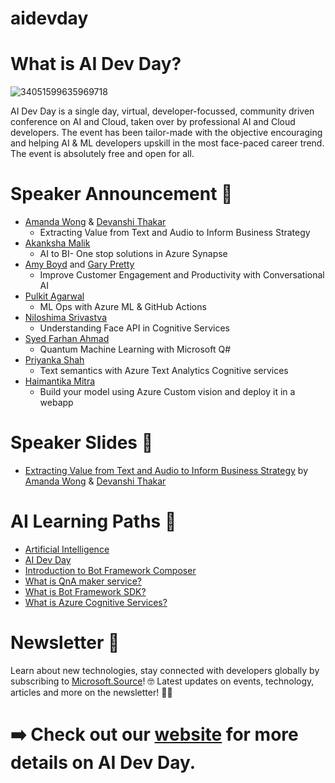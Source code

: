 # aidevday
# What is AI Dev Day? 
![34051599635969718](https://user-images.githubusercontent.com/32809211/92719124-55dafd80-f380-11ea-9530-2ccb2afdaab6.jpg)

AI Dev Day is a single day, virtual, developer-focussed, community driven conference on AI and Cloud, taken over by professional AI and Cloud developers. The event has been tailor-made with the objective encouraging and helping AI & ML developers upskill in the most face-paced career trend. The event is absolutely free and open for all.
# Speaker Announcement 📣
- [Amanda Wong](https://www.linkedin.com/in/wonggamanda/)   &  [Devanshi Thakar](https://www.linkedin.com/in/devanshithakar/)
  - Extracting Value from Text and Audio to Inform Business Strategy
- [Akanksha Malik](https://twitter.com/akankshamalik96)
  - AI to BI- One stop solutions in Azure Synapse
- [Amy Boyd](https://twitter.com/AmyKateNicho) and [Gary Pretty](https://twitter.com/GaryPretty)
  - Improve Customer Engagement and Productivity with Conversational AI
- [Pulkit Agarwal](https://www.linkedin.com/in/pulkit-agarwal-16756715/)
   - ML Ops with Azure ML & GitHub Actions
- [Niloshima Srivastva](https://twitter.com/niloshima)
  - Understanding Face API in Cognitive Services
- [Syed Farhan Ahmad](https://twitter.com/syedfarhanrvce)
  - Quantum Machine Learning with Microsoft Q#
- [Priyanka Shah](https://twitter.com/fuzzymind1)
  - Text semantics with Azure Text Analytics Cognitive services
- [Haimantika Mitra](https://twitter.com/HaimantikaM)
  - Build your model using Azure Custom vision and deploy it in a webapp

# Speaker Slides 📝

- [Extracting Value from Text and Audio to Inform Business Strategy](https://github.com/KonfHub/aidevday/files/5280799/India.AIDev.Day.Slides.pptx) by [Amanda Wong](https://www.linkedin.com/in/wonggamanda/)   &  [Devanshi Thakar](https://www.linkedin.com/in/devanshithakar/)
# AI Learning Paths 📕 
- [Artificial Intelligence](https://docs.microsoft.com/en-us/azure/architecture/data-guide/big-data/ai-overview?wt.mc_id=AID3018161_QSG_451995&ocid=AID3018161_QSG_451995)
- [AI Dev Day](https://docs.microsoft.com/en-us/users/arkodyutisaha/collections/j2w2hjge0xq3r0?wt.mc_id=AID3018161_QSG_EML_461735&ocid=AID3018161_QSG_EML_461735)
- [Introduction to Bot Framework Composer](https://docs.microsoft.com/en-us/composer/introduction?wt.mc_id=AID3018161_QSG_EML_461736&ocid=AID3018161_QSG_EML_461736)
- [What is QnA maker service?](https://docs.microsoft.com/en-us/azure/cognitive-services/QnAMaker/Overview/overview?wt.mc_id=AID3018161_QSG_EML_461737&ocid=AID3018161_QSG_EML_461737)
- [What is Bot Framework SDK?](https://docs.microsoft.com/en-us/azure/bot-service/bot-service-overview-introduction?view=azure-bot-service-4.0&wt.mc_id=AID3018161_QSG_EML_461738&ocid=AID3018161_QSG_EML_461738)
- [What is Azure Cognitive Services?](https://docs.microsoft.com/en-us/azure/cognitive-services/what-are-cognitive-services?wt.mc_id=AID3018161_QSG_EML_461739&ocid=AID3018161_QSG_EML_461739)

# Newsletter 📰 
Learn about new technologies, stay connected with developers globally by subscribing to [Microsoft.Source](https://azure.microsoft.com/en-in/resources/join-the-azure-developer-community/?wt.mc_id=AID3018161_QSG_PD_SCL_446884&ocid=AID3018161_QSG_PD_SCL_446884)! 🤓 Latest updates on events, technology, articles and more on the newsletter! 👩‍💻

# ➡️ Check out our [website](https://aidevday.konfhub.com/) for more details on AI Dev Day.
